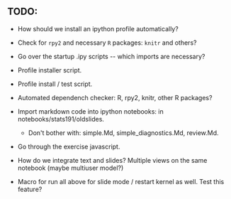 TODO:
-----

* How should we install an ipython profile automatically?

* Check for `rpy2` and necessary `R` packages: `knitr` and others?

* Go over the startup .ipy scripts -- which imports are necessary?

* Profile installer script.

* Profile install / test script.

* Automated dependench checker: R, rpy2, knitr, other R packages?

* Import markdown code into ipython notebooks: in notebooks/stats191/oldslides.

  - Don't bother with: simple.Md, simple_diagnostics.Md, review.Md.

* Go through the exercise javascript.

* How do we integrate text and slides? Multiple views on the same notebook 
(maybe multiuser model?)

* Macro for run all above for slide mode / restart kernel as well. Test this
feature?